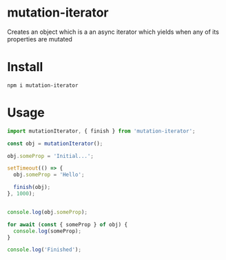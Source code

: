 # mutation-iterator

Creates an object which is a an async iterator which yields when any of its properties are mutated

# Install
```shell
npm i mutation-iterator
```

# Usage

```js
import mutationIterator, { finish } from 'mutation-iterator';

const obj = mutationIterator();

obj.someProp = 'Initial...';

setTimeout(() => {
  obj.someProp = 'Hello';

  finish(obj);
}, 1000);


console.log(obj.someProp);

for await (const { someProp } of obj) {
  console.log(someProp);
}

console.log('Finished');
```